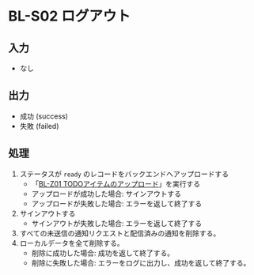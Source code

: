 # BL-S02 ログアウト

## 入力

* なし

## 出力

* 成功 (success)
* 失敗 (failed)

## 処理

1. ステータスが `ready` のレコードをバックエンドへアップロードする
    * 「[BL-Z01 TODOアイテムのアップロード](./BL-Z01.md)」を実行する
    * アップロードが成功した場合: サインアウトする
    * アップロードが失敗した場合: エラーを返して終了する
2. サインアウトする
    * サインアウトが失敗した場合: エラーを返して終了する
3. すべての未送信の通知リクエストと配信済みの通知を削除する。
4. ローカルデータを全て削除する。
    * 削除に成功した場合: 成功を返して終了する。
    * 削除に失敗した場合: エラーをログに出力し、成功を返して終了する。
